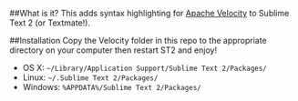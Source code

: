 ##What is it?
This adds syntax highlighting for [Apache Velocity](http://velocity.apache.org/) to Sublime Text 2 (or Textmate!).


##Installation
Copy the Velocity folder in this repo to the appropriate directory on your computer then restart ST2 and enjoy!
* OS X:
    `~/Library/Application Support/Sublime Text 2/Packages/`
* Linux:
    `~/.Sublime Text 2/Packages/`
* Windows:
    `%APPDATA%/Sublime Text 2/Packages/`